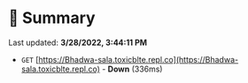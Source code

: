 # 📖 Summary
Last updated: **3/28/2022, 3:44:11 PM**

- `GET` [https://Bhadwa-sala.toxicblte.repl.co](https://Bhadwa-sala.toxicblte.repl.co) - **Down** (336ms)
